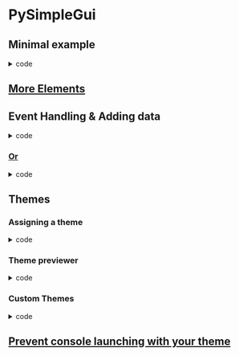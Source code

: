 # PySimpleGui 

## Minimal example 
<details>
<summary>code</summary>

pip install pysimplegui 
```python
    import PySimpleGUI as sg
    layout = [  [sg.Text('Hello world')] ] 
    window = sg.Window('Window Title', layout)
    while Truee:
        event, values = window.rad()
    window.close()
``` 
</details> 

## [More Elements](https://pysimplegui.readthedocs.io/en/latest/call%20reference/#here-are-all-of-the-elements-the-window-class-and-all-functions)

## Event Handling & Adding data 
<details>
<summary>code</summary>

```python
    import PySimpleGUI as sg
    # In PySimpleGui we just replace our existing window with a new window containing the updated data 
    todos = [] 
    def layoutMethod(): 
        return [[sg.Text("Input your todos: ", size=(30,2), auto_size_text=True)],
                [sg.Input(key='todo-input')],
                *[[sg.Text(text="todo: " + todos[_todo]["source"], size=(30,1), auto_size_text=True)] for _todo in range(len(todos))],
                [sg.Button('Add Todo'), sg.Button('Close')]]

    layout = layoutMethod()
    location = (300, 300)
    windowTitle = 'Todo list' 
    window = sg.Window(windowTitle, location=location).Layout(layout)
    def main(window):
        event, values = window.read()
        if event == sg.WIN_CLOSED or event == 'Close': 
            window.close()
            return 
        if event == "Add Todo": # notice this matches the text inside the button 
            todoDict = {
                "source": values["todo-input"]
            } 
            todos.append(todoDict)
            layout = layoutMethod()
            location = window.CurrentLocation() 
            newWindow = sg.Window(windowTitle, location=location).Layout(layout)
            window.Close()
            window = newWindow
        main(window)
    main(window) 
```
</details>

### [Or](https://pysimplegui.readthedocs.io/en/latest/cookbook/#recipe-pattern-2b-persistent-window-multiple-reads-using-an-event-loop-updates-data-in-window) 
<details>
<summary>code</summary>

```python
    import PySimpleGUI as sg

    sg.theme('BluePurple')

    layout = [[sg.Text('Your typed chars appear here:'), sg.Text(size=(15,1), key='-OUTPUT-')],
            [sg.Input(key='-IN-')],
            [sg.Button('Show'), sg.Button('Exit')]]

    window = sg.Window('Pattern 2B', layout)

    while True:  # Event Loop
        event, values = window.read()
        print(event, values)
        if event == sg.WIN_CLOSED or event == 'Exit':
            break
        if event == 'Show':
            # Update the "output" text element to be the value of "input" element
            window['-OUTPUT-'].update(values['-IN-'])

    window.close()
```
</details> 

## Themes 
### Assigning a theme 
<details>
<summary>code</summary>

```python
    sg.theme('themename')
``` 
</details> 

### Theme previewer 
<details>
<summary>code</summary>

```python
    import PySimpleGUI as sg
    sg.theme_previewer() 
``` 
</details> 

### Custom Themes 
<details>
<summary>code</summary>

```python
themename = {'BACKGROUND': 'DARKBLUE',
                'TEXT': 'BLACK',
                'INPUT': 'RED',
                'TEXT_INPUT': '#000000',
                'SCROLL': '#WHITE',
                'BUTTON': ('white', 'ORANGE'),
                'PROGRESS': ('#01826B', '#D0D0D0'),
                'BORDER': 1,
                'SLIDER_DEPTH': 0,
                'PROGRESS_DEPTH': 0 }

sg.theme_add_new('Athema', athema)
sg.theme('themename') 
``` 
</details> 

## [Prevent console launching with your theme](https://pysimplegui.readthedocs.io/en/latest/cookbook/#recipe-no-console-launching)

